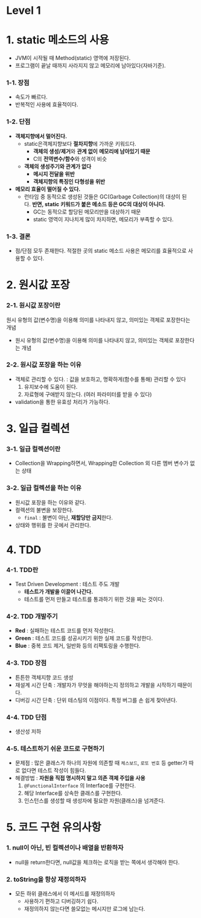# Level 1
  

# 1. static 메소드의 사용

- JVM이 시작될 때 Method(static) 영역에 저장된다.
- 프로그램이 끝날 때까지 사라지지 않고 메모리에 남아있다(자바기준).

### 1-1. 장점

- 속도가 빠르다.
- 반복적인 사용에 효율적이다.

### 1-2. **단점**

- **객체지향에서 멀어진다.**
    - static은객체지향보다 **절차지향**에 가까운 키워드다.
        - **객체의 생성/제거**와 **관계 없이** **메모리에 남아있기 때문**
        - C의 **전역변수/함수**와 성격이 비슷
    - **객체의 생성주기와 관계가 없다**
        - **메시지 전달을 위반**
        - **객체지향의 특징인 다형성을 위반**
- **메모리 효율이 떨어질 수 있다.**
    - 런타임 중 동적으로 생성된 것들은 GC(Garbage Collection)의 대상이 된다. **반면, static 키워드가 붙은 메소드 등은 GC의 대상이 아니다.**
        - GC는 동적으로 할당된 메모리만을 대상하기 때문
        - static 영역이 지나치게 많이 차지하면, 메모리가 부족할 수 있다.

### 1-3. 결론

- 점/단점 모두 존재한다. 적절한 곳의 static 메소드 사용은 메모리를 효율적으로 사용할 수 있다.

  
  

# 2. 원시값 포장

### 2-1. 원시값 포장이란

원시 유형의 값(변수명)을 이용해 의미를 나타내지 않고, 의미있는 객체로 포장한다는 개념

- 원시 유형의 값(변수명)을 이용해 의미를 나타내지 않고, 의미있는 객체로 포장한다는 개념

### 2-2. 원시값 포장을 하는 이유

- 객체로 관리할 수 있다.  : 값을 보호하고, 명확하게(함수를 통해) 관리할 수 있다
    1. 유지보수에 도움이 된다.
    2. 자료형에 구애받지 않는다. (여러 파라미터를 받을 수 있다)
- validation을 통한 유효성 처리가 가능하다.

  
  

# 3. 일급 컬렉션

### 3-1. 일급 컬렉션이란

- Collection을 Wrapping하면서, Wrapping한 Collection 외 다른 멤버 변수가 없는 상태

### 3-2. 일급 컬렉션을 하는 이유

- 원시값 포장을 하는 이유와 같다.
- 컬렉션의 불변을 보장한다.
    - `final` : 불변이 아닌, **재할당만 금지**한다.
- 상태와 행위를 한 곳에서 관리한다.

  
  

# 4. TDD

### 4-1. TDD란

- Test Driven Development : 테스트 주도 개발
    - **테스트가 개발을 이끌어 나간다.**
    - 테스트를 먼저 만들고 테스트를 통과하기 위한 것을 짜는 것이다.

### 4-2. TDD 개발주기

- **Red** : 실패하는 테스트 코드를 먼저 작성한다.
- **Green** : 테스트 코드를 성공시키기 위한 실제 코드를 작성한다.
- **Blue** : 중복 코드 제거, 일반화 등의 리팩토링을 수행한다.

### 4-3. TDD 장점

- 튼튼한 객체지향 코드 생성
- 재설계 시간 단축 : 개발자가 무엇을 해야하는지 정의하고 개발을 시작하기 때문이다.
- 디버깅 시간 단축 : 단위 테스팅의 이점이다. 특정 버그를 손 쉽게 찾아낸다.

### 4-4. TDD 단점

- 생산성 저하

### 4-5. 테스트하기 쉬운 코드로 구현하기

- 문제점 : 많은 클래스가 하나의 자원에 의존할 때 `체스보드`, `로또 번호` 등 getter가 따로 없다면 테스트 작성이 힘들다.
- 해결방법 : **자원을 직접 명시하지 말고 의존 객체 주입을 사용**
    1. `@FunctionalInterface` 의 Interface를 구현한다.
    2. 해당 Interface를 상속한 클래스를 구현한다.
    3. 인스턴스를 생성할 때 생성자에 필요한 자원(클래스)을 넘겨준다.
  
  

# 5. 코드 구현 유의사항

### 1. **null이 아닌, 빈 컬렉션이나 배열을 반환하자**

- null을 return한다면, null값을 체크하는 로직을 받는 쪽에서 생각해야 한다.

### 2. **toString을 항상 재정의하자**

- 모든 하위 클래스에서 이 메서드를 재정의하자
    - 사용하기 편하고 디버깅하기 쉽다.
    - 재정의하지 않는다면 쓸모없는 메시지만 로그에 남는다.

